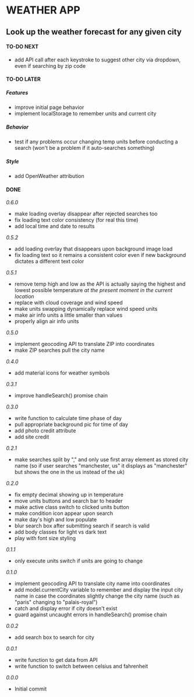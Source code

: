 # WEATHER APP

## Look up the weather forecast for any given city

#### TO-DO NEXT

-   add API call after each keystroke to suggest other city via dropdown, even if searching by zip code

#### TO-DO LATER

##### Features

-   improve initial page behavior
-   implement localStorage to remember units and current city

##### Behavior

-   test if any problems occur changing temp units before conducting a search (won't be a problem if it auto-searches something)

##### Style

-   add OpenWeather attribution

#### DONE

_0.6.0_

-   make loading overlay disappear after rejected searches too
-   fix loading text color consistency (for real this time)
-   add local time and date to results

_0.5.2_

-   add loading overlay that disappears upon background image load
-   fix loading text so it remains a consistent color even if new background dictates a different text color

_0.5.1_

-   remove temp high and low as the API is actually saying the highest and lowest possible temperature _at the present moment in the current location_
-   replace with cloud coverage and wind speed
-   make units swapping dynamically replace wind speed units
-   make air info units a little smaller than values
-   properly align air info units

_0.5.0_

-   implement geocoding API to translate ZIP into coordinates
-   make ZIP searches pull the city name

_0.4.0_

-   add material icons for weather symbols

_0.3.1_

-   improve handleSearch() promise chain

_0.3.0_

-   write function to calculate time phase of day
-   pull appropriate background pic for time of day
-   add photo credit attribute
-   add site credit

_0.2.1_

-   make searches split by "," and only use first array element as stored city name (so if user searches "manchester, us" it displays as "manchester" but shows the one in the us instead of the uk)

_0.2.0_

-   fix empty decimal showing up in temperature
-   move units buttons and search bar to header
-   make active class switch to clicked units button
-   make condition icon appear upon search
-   make day's high and low populate
-   blur search box after submitting search if search is valid
-   add body classes for light vs dark text
-   play with font size styling

_0.1.1_

-   only execute units switch if units are going to change

_0.1.0_

-   implement geocoding API to translate city name into coordinates
-   add model.currentCity variable to remember and display the input city name in case the coordinates slightly change the city name (such as "paris" changing to "palais-royal")
-   catch and display error if city doesn't exist
-   guard against uncaught errors in handleSearch() promise chain

_0.0.2_

-   add search box to search for city

_0.0.1_

-   write function to get data from API
-   write function to switch between celsius and fahrenheit

_0.0.0_

-   Initial commit
